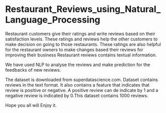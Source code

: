 # Restaurant_Reviews_using_Natural_Language_Processing

Restaurant customers give their ratings and write reviews based on their satisfaction
levels. These ratings and reviews help the other customers to make decision on going to
those restaurants. These ratings are also helpful for the restaurant owners to make
changes based their reviews for improving their business Restaurant reviews contains
textual information.

We have used NLP to analyse the reviews and make prediction for the feedbacks of new reviews.

The dataset is downloaded from superdatascience.com. Dataset contains reviews in the
text format. It also contains a feature that indicates that review is positive or negative. A
positive review can de indicate by 1 and a negative review is indicated by 0.This dataset
contains 1000 reviews.

Hope you all will Enjoy it.
